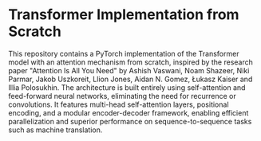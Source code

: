 # Transformer Implementation from Scratch
This repository contains a PyTorch implementation of the Transformer model with an attention mechanism from scratch, inspired by the research paper "Attention Is All You Need" by Ashish Vaswani, Noam Shazeer, Niki Parmar, Jakob Uszkoreit, Llion Jones, Aidan N. Gomez, Łukasz Kaiser and Illia Polosukhin. The architecture is built entirely using self-attention and feed-forward neural networks, eliminating the need for recurrence or convolutions. It features multi-head self-attention layers, positional encoding, and a modular encoder-decoder framework, enabling efficient parallelization and superior performance on sequence-to-sequence tasks such as machine translation.
